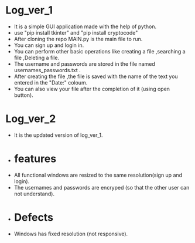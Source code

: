 # Log_ver_1


* It is a simple GUI application made with the help of python.
* use "pip install tkinter" and "pip install cryptocode"
* After cloning the repo MAIN.py is the main file to run.
* You can sign up and login in.
* You can perform other basic operations like creating a file ,searching a file ,Deleting a file.
* The username and passwords are stored in the file named usernames_passwords.txt .
* After creating the file ,the file is saved with the name of the text you entered in the "Date:" coloum.
* You can also view your file after the completion of it (using open button).


# Log_ver_2

* It is the updated version of log_ver_1.
* # features
* All functional windows are resized to the same resolution(sign up and login).
* The usernames and passwords are encryped (so that the other user can not understand).
* # Defects
* Windows has fixed resolution (not responsive).

  


